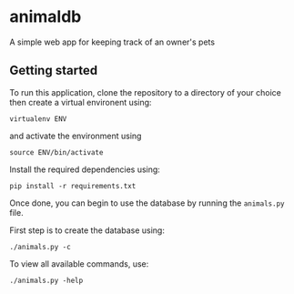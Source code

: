 # animaldb
A simple web app for keeping track of an owner's pets

## Getting started

To run this application, clone the repository to a directory of your choice then create a virtual environent using:

`virtualenv ENV`

and activate the environment using

`source ENV/bin/activate`

Install the required dependencies using:

`pip install -r requirements.txt`

Once done, you can begin to use the database by running the `animals.py` file.

First step is to create the database using:

`./animals.py -c`

To view all available commands, use:

`./animals.py -help`